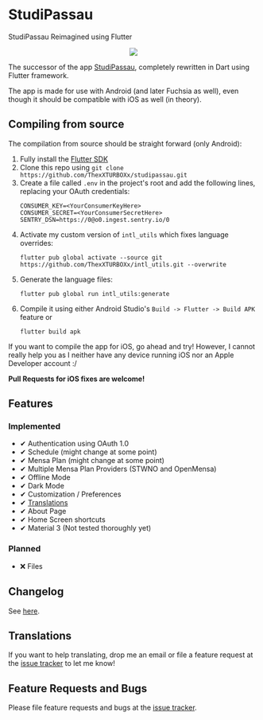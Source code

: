 # StudiPassau

StudiPassau Reimagined using Flutter

<p align="center">
  <a href="https://app.localizely.com/projects/32cea4c8-ff53-4e34-94d8-bcdc8643b236/main/translations?sort=key_asc"><img src="https://img.shields.io/localizely/progress/32cea4c8-ff53-4e34-94d8-bcdc8643b236?token=f14c2f1c209f43aea381e31e9107ee7f2b4986ec270e4575b18a120dc035c459"></a>
</p>

The successor of the app [StudiPassau](https://play.google.com/store/apps/details?id=studip_uni_passau.femtopedia.de.unipassaustudip),
completely rewritten in Dart using Flutter framework.

The app is made for use with Android (and later Fuchsia as well), even though it should be compatible with iOS as well (in theory).

## Compiling from source

The compilation from source should be straight forward (only Android):

1. Fully install the [Flutter SDK](https://docs.flutter.dev/get-started/install)
1. Clone this repo using `git clone https://github.com/ThexXTURBOXx/studipassau.git`
1. Create a file called `.env` in the project's root and add the following lines, replacing your OAuth credentials:
    ```env
    CONSUMER_KEY=<YourConsumerKeyHere>
    CONSUMER_SECRET=<YourConsumerSecretHere>
    SENTRY_DSN=https://0@o0.ingest.sentry.io/0
    ```
1. Activate my custom version of `intl_utils` which fixes language overrides:
    ```shell
    flutter pub global activate --source git https://github.com/ThexXTURBOXx/intl_utils.git --overwrite
    ```
1. Generate the language files:
    ```shell
    flutter pub global run intl_utils:generate
    ```
1. Compile it using either Android Studio's `Build -> Flutter -> Build APK` feature or
    ```shell
    flutter build apk
    ```

If you want to compile the app for iOS, go ahead and try!
However, I cannot really help you as I neither have any device running iOS nor an Apple Developer account :/

**Pull Requests for iOS fixes are welcome!**

## Features

### Implemented

 - ✔ Authentication using OAuth 1.0
 - ✔ Schedule (might change at some point)
 - ✔ Mensa Plan (might change at some point)
 - ✔ Multiple Mensa Plan Providers (STWNO and OpenMensa)
 - ✔ Offline Mode
 - ✔ Dark Mode
 - ✔ Customization / Preferences
 - ✔ [Translations](https://app.localizely.com/projects/32cea4c8-ff53-4e34-94d8-bcdc8643b236/main/translations?sort=key_asc)
 - ✔ About Page
 - ✔ Home Screen shortcuts
 - ✔ Material 3 (Not tested thoroughly yet)

### Planned

 - ❌ Files

## Changelog

See [here](https://github.com/ThexXTURBOXx/studipassau/releases).

## Translations

If you want to help translating, drop me an email or file a feature request at the [issue tracker](https://github.com/ThexXTURBOXx/studipassau/issues) to let me know!

## Feature Requests and Bugs

Please file feature requests and bugs at the [issue tracker](https://github.com/ThexXTURBOXx/studipassau/issues).

